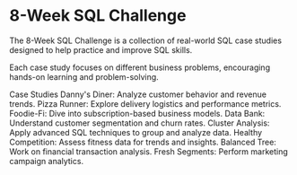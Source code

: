 # 8-Week SQL Challenge
The 8-Week SQL Challenge is a collection of real-world SQL case studies designed to help practice and improve SQL skills. 

Each case study focuses on different business problems, encouraging hands-on learning and problem-solving.

Case Studies
Danny's Diner: Analyze customer behavior and revenue trends.
Pizza Runner: Explore delivery logistics and performance metrics.
Foodie-Fi: Dive into subscription-based business models.
Data Bank: Understand customer segmentation and churn rates.
Cluster Analysis: Apply advanced SQL techniques to group and analyze data.
Healthy Competition: Assess fitness data for trends and insights.
Balanced Tree: Work on financial transaction analysis.
Fresh Segments: Perform marketing campaign analytics.
